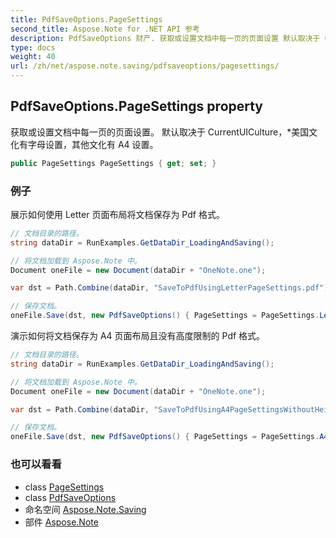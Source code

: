 ```yaml
---
title: PdfSaveOptions.PageSettings
second_title: Aspose.Note for .NET API 参考
description: PdfSaveOptions 财产. 获取或设置文档中每一页的页面设置 默认取决于 CurrentUICulture美国文化有字母设置其他文化有 A4 设置
type: docs
weight: 40
url: /zh/net/aspose.note.saving/pdfsaveoptions/pagesettings/
---
```

## PdfSaveOptions.PageSettings property

获取或设置文档中每一页的页面设置。 默认取决于 CurrentUICulture，*美国文化有字母设置，其他文化有 A4 设置。

```csharp
public PageSettings PageSettings { get; set; }
```

### 例子

展示如何使用 Letter 页面布局将文档保存为 Pdf 格式。

```csharp
// 文档目录的路径。
string dataDir = RunExamples.GetDataDir_LoadingAndSaving();

// 将文档加载到 Aspose.Note 中。
Document oneFile = new Document(dataDir + "OneNote.one");

var dst = Path.Combine(dataDir, "SaveToPdfUsingLetterPageSettings.pdf");

// 保存文档。
oneFile.Save(dst, new PdfSaveOptions() { PageSettings = PageSettings.Letter });
```

演示如何将文档保存为 A4 页面布局且没有高度限制的 Pdf 格式。

```csharp
// 文档目录的路径。
string dataDir = RunExamples.GetDataDir_LoadingAndSaving();

// 将文档加载到 Aspose.Note 中。
Document oneFile = new Document(dataDir + "OneNote.one");

var dst = Path.Combine(dataDir, "SaveToPdfUsingA4PageSettingsWithoutHeightLimit.pdf");

// 保存文档。
oneFile.Save(dst, new PdfSaveOptions() { PageSettings = PageSettings.A4NoHeightLimit });
```

### 也可以看看

* class [PageSettings](../../pagesettings/)
* class [PdfSaveOptions](../)
* 命名空间 [Aspose.Note.Saving](../../pdfsaveoptions/)
* 部件 [Aspose.Note](../../../)


